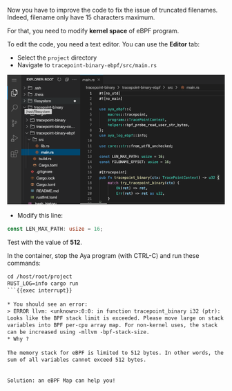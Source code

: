 Now you have to improve the code to fix the issue of truncated filenames. Indeed, filename only have 15 characters maximum.

For that, you need to modify **kernel space** of eBPF program.

To edit the code, you need a text editor. You can use the **Editor** tab:
* Select the `project` directory
* Navigate to `tracepoint-binary-ebpf/src/main.rs`

![Screenshot of explorer](../../img/screenshot-explorer.png)


* Modify this line:
```rust
const LEN_MAX_PATH: usize = 16;
```

Test with the value of **512**.

In the container, stop the Aya program (with CTRL-C) and run these commands:

```plain
cd /host/root/project
RUST_LOG=info cargo run
```{{exec interrupt}}

* You should see an error:
> ERROR llvm: <unknown>:0:0: in function tracepoint_binary i32 (ptr): Looks like the BPF stack limit is exceeded. Please move large on stack variables into BPF per-cpu array map. For non-kernel uses, the stack can be increased using -mllvm -bpf-stack-size.
* Why ?

The memory stack for eBPF is limited to 512 bytes. In other words, the sum of all variables cannot exceed 512 bytes.


Solution: an eBPF Map can help you!
